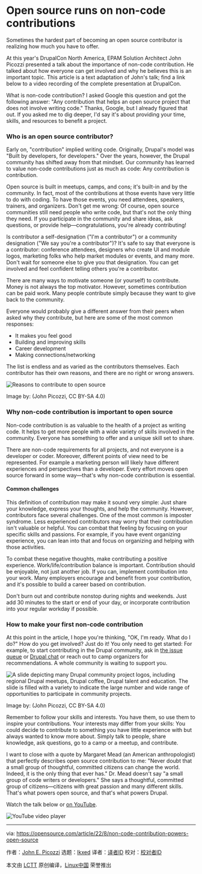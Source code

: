 [#]: subject: "Open source runs on non-code contributions"
[#]: via: "https://opensource.com/article/22/8/non-code-contribution-powers-open-source"
[#]: author: "John E. Picozzi https://opensource.com/users/johnpicozzi"
[#]: collector: "lkxed"
[#]: translator: " "
[#]: reviewer: " "
[#]: publisher: " "
[#]: url: " "

Open source runs on non-code contributions
======
Sometimes the hardest part of becoming an open source contributor is realizing how much you have to offer.

At this year's DrupalCon North America, EPAM Solution Architect John Picozzi presented a talk about the importance of non-code contribution. He talked about how everyone can get involved and why he believes this is an important topic. This article is a text adaptation of John's talk; find a link below to a video recording of the complete presentation at DrupalCon.

What is non-code contribution? I asked Google this question and got the following answer: "Any contribution that helps an open source project that does not involve writing code." Thanks, Google, but I already figured that out. If you asked me to dig deeper, I'd say it's about providing your time, skills, and resources to benefit a project.

### Who is an open source contributor?

Early on, "contribution" implied writing code. Originally, Drupal's model was "Built by developers, for developers." Over the years, however, the Drupal community has shifted away from that mindset. Our community has learned to value non-code contributions just as much as code: Any contribution is contribution.

Open source is built in meetups, camps, and cons; it's built-in and by the community. In fact, most of the contributions at those events have very little to do with coding. To have those events, you need attendees, speakers, trainers, and organizers. Don't get me wrong: Of course, open source communities still need people who write code, but that's not the only thing they need. If you participate in the community and share ideas, ask questions, or provide help—congratulations, you're already contributing!

Is contributor a self-designation ("I'm a contributor") or a community designation ("We say you're a contributor")? It's safe to say that everyone is a contributor: conference attendees, designers who create UI and module logos, marketing folks who help market modules or events, and many more. Don't wait for someone else to give you that designation. You can get involved and feel confident telling others you're a contributor.

There are many ways to motivate someone (or yourself) to contribute. Money is not always the top motivator. However, sometimes contribution can be paid work. Many people contribute simply because they want to give back to the community.

Everyone would probably give a different answer from their peers when asked why they contribute, but here are some of the most common responses:

* It makes you feel good
* Building and improving skills
* Career development
* Making connections/networking

The list is endless and as varied as the contributors themselves. Each contributor has their own reasons, and there are no right or wrong answers.

![Reasons to contribute to open source][2]

Image by: (John Picozzi, CC BY-SA 4.0)

### Why non-code contribution is important to open source

Non-code contribution is as valuable to the health of a project as writing code. It helps to get more people with a wide variety of skills involved in the community. Everyone has something to offer and a unique skill set to share.

There are non-code requirements for all projects, and not everyone is a developer or coder. Moreover, different points of view need to be represented. For example a marketing person will likely have different experiences and perspectives than a developer. Every effort moves open source forward in some way—that's why non-code contribution is essential.

#### Common challenges

This definition of contribution may make it sound very simple: Just share your knowledge, express your thoughts, and help the community. However, contributors face several challenges. One of the most common is imposter syndrome. Less experienced contributors may worry that their contribution isn't valuable or helpful. You can combat that feeling by focusing on your specific skills and passions. For example, if you have event organizing experience, you can lean into that and focus on organizing and helping with those activities.

To combat these negative thoughts, make contributing a positive experience. Work/life/contribution balance is important. Contribution should be enjoyable, not just another job. If you can, implement contribution into your work. Many employers encourage and benefit from your contribution, and it's possible to build a career based on contribution.

Don't burn out and contribute nonstop during nights and weekends. Just add 30 minutes to the start or end of your day, or incorporate contribution into your regular workday if possible.

### How to make your first non-code contribution

At this point in the article, I hope you're thinking, "OK, I'm ready. What do I do?" How do you get involved? Just do it! You only need to get started: For example, to start contributing in the Drupal community, ask in [the issue queue][3] or [Drupal chat][4] or reach out to camp organizers for recommendations. A whole community is waiting to support you.

![A slide depicting many Drupal community project logos, including regional Drupal meetups, Drupal coffee, Drupal talent and education. The slide is filled with a variety to indicate the large number and wide range of opportunities to participate in community projects.][5]

Image by: (John Picozzi, CC BY-SA 4.0)

Remember to follow your skills and interests. You have them, so use them to inspire your contributions. Your interests may differ from your skills: You could decide to contribute to something you have little experience with but always wanted to know more about. Simply talk to people, share knowledge, ask questions, go to a camp or a meetup, and contribute.

I want to close with a quote by Margaret Mead (an American anthropologist) that perfectly describes open source contribution to me: "Never doubt that a small group of thoughtful, committed citizens can change the world. Indeed, it is the only thing that ever has." Dr. Mead doesn't say "a small group of code writers or developers." She says a thoughtful, committed group of citizens—citizens with great passion and many different skills. That's what powers open source, and that's what powers Drupal.

Watch the talk below or [on YouTube][6].

![YouTube video player][7]

--------------------------------------------------------------------------------

via: https://opensource.com/article/22/8/non-code-contribution-powers-open-source

作者：[John E. Picozzi][a]
选题：[lkxed][b]
译者：[译者ID](https://github.com/译者ID)
校对：[校对者ID](https://github.com/校对者ID)

本文由 [LCTT](https://github.com/LCTT/TranslateProject) 原创编译，[Linux中国](https://linux.cn/) 荣誉推出

[a]: https://opensource.com/users/johnpicozzi
[b]: https://github.com/lkxed
[1]: https://opensource.com/sites/default/files/lead-images/OSDC_dandelion_520x292.png
[2]: https://opensource.com/sites/default/files/2022-08/non-code-contribution-open-source.jpeg
[3]: https://www.drupal.org/project/issues/drupal?categories=All
[4]: https://www.drupal.org/community/contributor-guide/reference-information/talk/tools/slack
[5]: https://opensource.com/sites/default/files/2022-08/Drupal%20contributor.png
[6]: https://www.youtube.com/watch?v=NwNqfpISMPM
[7]: https://youtu.be/NwNqfpISMPM
